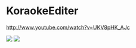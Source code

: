 # KoraokeEditer

http://www.youtube.com/watch?v=UKV8pHK_AJc

<img src = "http://i.imgur.com/JRuxsSW.png">
<img src = "http://i.imgur.com/ZKmiNHj.png">
